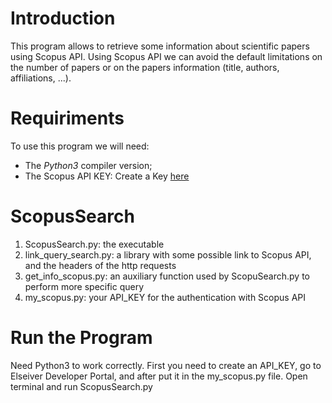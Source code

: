 # Introduction

This program allows to retrieve some information about scientific papers using Scopus API. Using Scopus API we can avoid the default limitations on the number of papers or on the papers information (title, authors, affiliations, ...).

# Requiriments

To use this program we will need:
* The _Python3_ compiler version;
* The Scopus API KEY: Create a Key [here](http://dev.elsevier.com/)

# ScopusSearch

1. ScopusSearch.py: the executable 
2. link_query_search.py: a library with some possible link to Scopus API, and the headers of the http requests
3. get_info_scopus.py: an auxiliary function used by ScopuSearch.py to perform more specific query
4. my_scopus.py: your API_KEY for the authentication with Scopus API

# Run the Program

Need Python3 to work correctly.
First you need to create an API_KEY, go to Elseiver Developer Portal, and after put it in the my_scopus.py file.
Open terminal and run ScopusSearch.py

